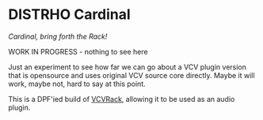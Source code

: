 # DISTRHO Cardinal

*Cardinal, bring forth the Rack!*

WORK IN PROGRESS - nothing to see here

Just an experiment to see how far we can go about a VCV plugin version that is opensource and uses original VCV source core directly.
Maybe it will work, maybe not, hard to say at this point.

This is a DPF'ied build of [VCVRack](https://github.com/VCVRack/Rack), allowing it to be used as an audio plugin.
